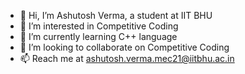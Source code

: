 - 👋 Hi, I’m Ashutosh Verma, a student at IIT BHU
- 👀 I’m interested in Competitive Coding
- 🌱 I’m currently learning C++ language
- 💞️ I’m looking to collaborate on Competitive Coding
- 📫 Reach me at ashutosh.verma.mec21@iitbhu.ac.in

<!---
thevermaashutosh/thevermaashutosh is a ✨ special ✨ repository because its `README.md` (this file) appears on your GitHub profile.
You can click the Preview link to take a look at your changes.
--->
